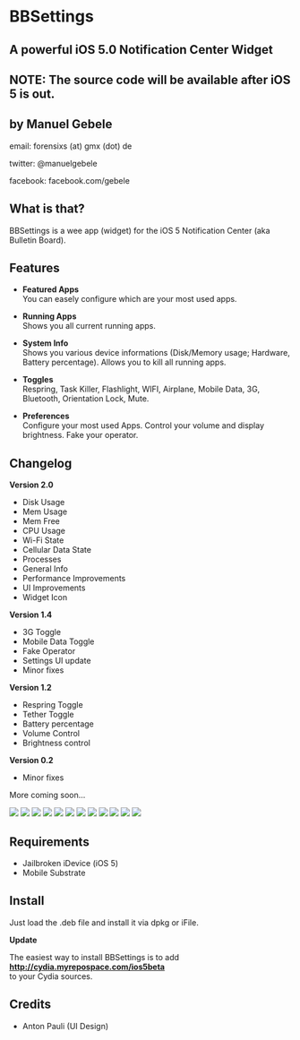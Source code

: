 BBSettings
===============
A powerful iOS 5.0 Notification Center Widget
---------------------------------------------
NOTE: The source code will be available after iOS 5 is out.
-------------

by Manuel Gebele
----------------

email: forensixs (at) gmx (dot) de

twitter: @manuelgebele

facebook: facebook.com/gebele


What is that?
-------------

BBSettings is a wee app (widget) for the iOS 5 Notification Center 
(aka Bulletin Board).


Features
--------

* <b>Featured Apps</b></br>
You can easely configure which are your most used apps.

* <b>Running Apps</b></br>
Shows you all current running apps.

* <b>System Info</b></br>
Shows you various device informations (Disk/Memory usage; Hardware, Battery percentage).
Allows you to kill all running apps.

* <b>Toggles</b></br>
Respring, Task Killer, Flashlight, WIFI, Airplane, Mobile Data, 3G, Bluetooth, Orientation Lock, Mute.

* <b>Preferences</b></br>
Configure your most used Apps. Control your volume and display brightness. Fake your operator.

Changelog
---------

<b>Version 2.0</b>

* Disk Usage
* Mem Usage
* Mem Free
* CPU Usage
* Wi-Fi State
* Cellular Data State
* Processes
* General Info
* Performance Improvements
* UI Improvements
* Widget Icon

<b>Version 1.4</b>

* 3G Toggle
* Mobile Data Toggle
* Fake Operator
* Settings UI update
* Minor fixes

<b>Version 1.2</b>

* Respring Toggle
* Tether Toggle
* Battery percentage
* Volume Control
* Brightness control 

<b>Version 0.2</b>

* Minor fixes

More coming soon…

[![](http://img853.imageshack.us/img853/1368/img0066n.png)](http://img853.imageshack.us/img853/1368/img0066n.png)
[![](http://img683.imageshack.us/img683/1188/img0067n.png)](http://img683.imageshack.us/img683/1188/img0067n.png)
[![](http://img109.imageshack.us/img109/1637/img0068f.png)](http://img109.imageshack.us/img109/1637/img0068f.png)
[![](http://img34.imageshack.us/img34/3569/img0069a.png)](hhttp://img34.imageshack.us/img34/3569/img0069a.png)
[![](http://img546.imageshack.us/img546/9533/img0056f.png)](http://img546.imageshack.us/img546/9533/img0056f.png)
[![](http://img692.imageshack.us/img692/9351/img0055s.png)](http://img692.imageshack.us/img692/9351/img0055s.png)
[![](http://img829.imageshack.us/img829/8885/img0073o.png)](http://img829.imageshack.us/img829/8885/img0073o.png)
[![](http://img232.imageshack.us/img232/2150/img0059m.png)](http://img232.imageshack.us/img232/2150/img0059m.png)
[![](http://img98.imageshack.us/img98/8517/img0057e.png)](http://img98.imageshack.us/img98/8517/img0057e.png)
[![](http://img683.imageshack.us/img683/262/img0061e.png)](http://img683.imageshack.us/img683/262/img0061e.png)
[![](http://img508.imageshack.us/img508/7870/img0060r.png)](http://img508.imageshack.us/img508/7870/img0060r.png)
[![](http://img854.imageshack.us/img854/3084/img0062.png)](http://img854.imageshack.us/img854/3084/img0062.png)


Requirements
------------

* Jailbroken iDevice (iOS 5)
* Mobile Substrate

Install
-------

Just load the .deb file and install it via dpkg or iFile.<br />

<b>Update</b><br />

The easiest way to install BBSettings is to add <b>http://cydia.myrepospace.com/ios5beta </b><br />
to your Cydia sources. 

Credits
--------

* Anton Pauli (UI Design)

